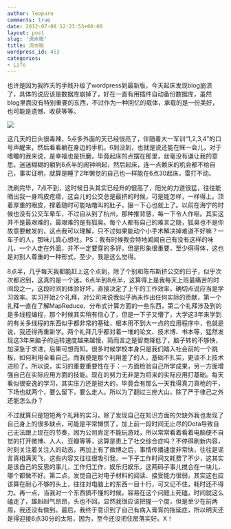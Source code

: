 ```yaml
---
author: leopure
comments: true
date: 2012-07-08 12:23:53+00:00
layout: post
slug: '流水账'
title: 流水账
wordpress_id: 453
categories:
- Life
---
```


也许是因为我昨天的手贱升级了wordpress到最新版，今天起床发现blog崩溃了，具体的说应该是数据库崩掉了，好在一直有用插件自动备份数据库，虽然blog里面没有特别重要的东西，不过作为一种回忆的载体，承载的是一份美好，也可能是遗憾、收获等等。


[![](http://www.leopan.me/wp-content/uploads/2012/07/Hello_by_Jazzy_Blues.jpg)](http://www.leopan.me/wp-content/uploads/2012/07/Hello_by_Jazzy_Blues.jpg)




<!-- more -->

这几天的日头很毒辣，5点多外面的天已经很亮了，伴随着大一军训“1,2,3,4”的口号声醒来，然后看看躺在身边的手机，6到没到，也就是说还能在眯一会儿，对于嗜睡的我来说，是幸福也是折磨，毕竟起床的点摆在那里，丝毫没有谦让我的意思。迷迷糊糊的躺到6点半的闹钟响起，然后起床，连一点赖床的机会都不给自己，事实证明，就算是睡了2年懒觉的自己也一样能在6点30起床，雷打不动。



洗刷完毕，7点不到，这时候日头其实已经升的很高了，阳光的力道很猛，往往能晒出我一身鸡皮疙瘩，这会儿的公交总是最挤的时候，可是能怎样，一样得上。顶着厚重的眼皮，撑着随时可能咕噜叫的肚子，狠一下心也就上了。以前在海宁的时候也没有公交车晕车，不过自从到了杭州，那种推背感，每一下令人作呕。其实这并不是最艰难的，最艰难的是有狐臭。每个人都有自己的难言之隐，狐臭也不是你故意要散发的，这点我可以理解，只不过如果能动个小手术解决掉难道不好嘛？一车子的人，那味儿真心想吐。PS：我有时候我会特地闻闻自己有没有这样的味儿，一个人走在外面，并不一定要穿的多好，但是形象很重要，至少得得体，这也是对别人尊重的一种形式，至少，我是这么觉得。



8点半，几乎每天我都能赶上这个点到，除了个别和陈布斯挤公交的日子，似乎次次都迟到，这真的是一个迷。6点半到8点半，这算得上是我每天上班最痛苦的时间段之一，这段时间的体验好坏，直接决定了上午的工作效率，确切点说应当是学习效率。实习开始2个礼拜，对公司来说我似乎尚未作出任何实际的贡献，第一个礼拜一直在了解MapReduce、分布式计算方面的一些东西，第二个礼拜涉及到的是多线程编程，那个时候其实稍有信心了，但是一下子又懵了，大学这3年来学到的有关多线程的东西似乎都非常的基础，根本用不到大一点的应用程序中，也就是说，我还得再重新学。两个礼拜几乎都对着一堆的论文、技术博、书本等，猛然发现这3年来脑子的运转速度越来越慢，简而言之是智商降低了，脑子转的不够快，加深急于求进，后果可想而知。很多时候学校本身只是我们踏入社会前的一个跳板，如何利用全看自己。而我便是那个利用差了的人，基础不扎实，更谈不上技术进阶了。所以说，实习的重要重要性在于：一方面检验自己所学成果，另一方面增强自己在实际应用方面的技能。现在的努力无非是为将来的实际应用打基础。每天看似很安逸的学习，其实压力还是挺大的，毕竟会有那么一天我得真刀真枪的干，下场也就两个，要么留下，要么走人。所以为了翻过三座大山，除了严于律己之外还能怎么办？



不过就算只是短短两个礼拜的实习，除了发现自己在知识方面的欠缺外我也发现了自己身上的很多缺点，可能是平常懒惯了，加上前一段时间无止尽的Dota导致自己无法跟上现在的节奏，因为公司肯定不能玩游戏，所以常常看着看着电脑便不自觉的打开微博、人人、豆瓣等等，这算是患上了社交综合症吗？不停得刷新内容，时刻关注着关注人的动态，再加上有了微博之后，事情传播速度非常快，往往是谣言真相满天飞，这些内容又往往很吸引我，一下子工作时间又耗费了不少，这其实是该自己的反思的事儿，工作归工作，娱乐归娱乐，这两码子事儿搅合在一块儿，哪个都做不好。第二点，发觉自己对电子材料的阅读、接受能力很弱，其实这也应该算在耐心不够的头上，往往对电脑上的东西一目十行，可又记不住，耗时还不得力。再一点，当我对一个东西搞不懂的时候，容易在这个问题上死磕，时间就这么磕走了，雄赳赳气昂昂，头也不回，显然我很应该把握一个度，但是至少在前两周，我还没有做到。最后，我终于意识到了自己有病入膏肓的拖延症，所以明天还是得迎接6点30分的太阳，因为，至今还没把住房落实好。X！





